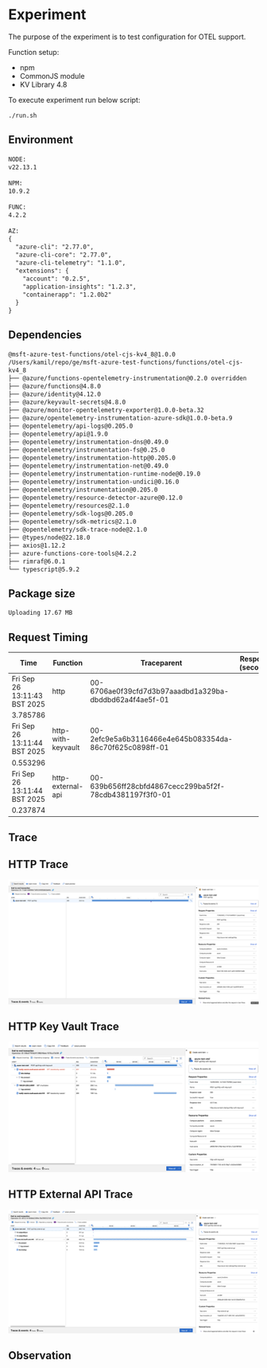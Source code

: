 # Experiment

The purpose of the experiment is to test configuration for OTEL support.

Function setup:
- npm
- CommonJS module
- KV Library 4.8

To execute experiment run below script:
```shell
./run.sh
```

## Environment

```text
NODE:
v22.13.1

NPM:
10.9.2

FUNC:
4.2.2

AZ:
{
  "azure-cli": "2.77.0",
  "azure-cli-core": "2.77.0",
  "azure-cli-telemetry": "1.1.0",
  "extensions": {
    "account": "0.2.5",
    "application-insights": "1.2.3",
    "containerapp": "1.2.0b2"
  }
}
```

## Dependencies

```text
@msft-azure-test-functions/otel-cjs-kv4_8@1.0.0 /Users/kamil/repo/ge/msft-azure-test-functions/functions/otel-cjs-kv4_8
├── @azure/functions-opentelemetry-instrumentation@0.2.0 overridden
├── @azure/functions@4.8.0
├── @azure/identity@4.12.0
├── @azure/keyvault-secrets@4.8.0
├── @azure/monitor-opentelemetry-exporter@1.0.0-beta.32
├── @azure/opentelemetry-instrumentation-azure-sdk@1.0.0-beta.9
├── @opentelemetry/api-logs@0.205.0
├── @opentelemetry/api@1.9.0
├── @opentelemetry/instrumentation-dns@0.49.0
├── @opentelemetry/instrumentation-fs@0.25.0
├── @opentelemetry/instrumentation-http@0.205.0
├── @opentelemetry/instrumentation-net@0.49.0
├── @opentelemetry/instrumentation-runtime-node@0.19.0
├── @opentelemetry/instrumentation-undici@0.16.0
├── @opentelemetry/instrumentation@0.205.0
├── @opentelemetry/resource-detector-azure@0.12.0
├── @opentelemetry/resources@2.1.0
├── @opentelemetry/sdk-logs@0.205.0
├── @opentelemetry/sdk-metrics@2.1.0
├── @opentelemetry/sdk-trace-node@2.1.0
├── @types/node@22.18.0
├── axios@1.12.2
├── azure-functions-core-tools@4.2.2
├── rimraf@6.0.1
└── typescript@5.9.2

```
## Package size

```text
Uploading 17.67 MB
```

## Request Timing

| Time | Function | Traceparent | Response (seconds) |
|---|---|---|---|
| Fri Sep 26 13:11:43 BST 2025 | http | 00-6706ae0f39cfd7d3b97aaadbd1a329ba-dbddbd62a4f4ae5f-01
 | 3.785786 |
| Fri Sep 26 13:11:44 BST 2025 | http-with-keyvault | 00-2efc9e5a6b3116466e4e645b083354da-86c70f625c0898ff-01
 | 0.553296 |
| Fri Sep 26 13:11:44 BST 2025 | http-external-api | 00-639b656ff28cbfd4867cecc299ba5f2f-78cdb4381197f3f0-01
 | 0.237874 |

## Trace

## HTTP Trace

![HTTP](assets/http.png)

## HTTP Key Vault Trace

![HTTP Key Vault](assets/http-with-keyvault.png)

## HTTP External API Trace

![HTTP External API](assets/http-external-api.png)

## Observation


